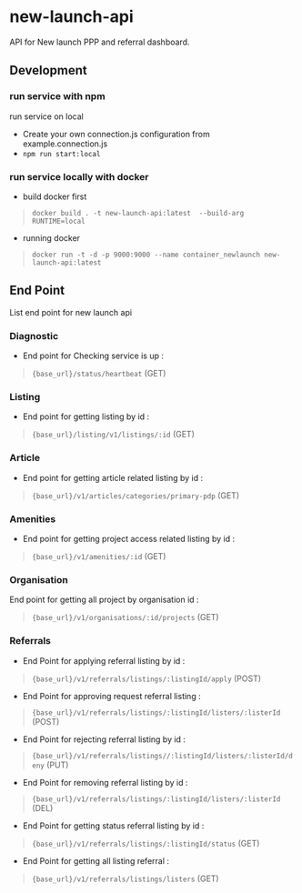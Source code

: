# new-launch-api

API for New launch PPP and referral dashboard.
## Development
### run service with npm
run service on local 
* Create your own connection.js configuration from example.connection.js
* `npm run start:local`

### run service locally with docker
* build docker first
> `docker build . -t new-launch-api:latest  --build-arg RUNTIME=local `

* running docker 
> `docker run -t -d -p 9000:9000 --name container_newlaunch new-launch-api:latest`


## End Point
List end point for new launch api

### Diagnostic
* End point for Checking service is up :
> `{base_url}/status/heartbeat` (GET)

### Listing
* End point for getting listing by id : 
> `{base_url}/listing/v1/listings/:id` (GET)

### Article
* End point for getting article related listing by id :
> `{base_url}/v1/articles/categories/primary-pdp` (GET)

### Amenities
* End point for getting project access related listing by id :
> `{base_url}/v1/amenities/:id` (GET)

### Organisation
End point for getting all project by organisation id :
> `{base_url}/v1/organisations/:id/projects` (GET)

### Referrals
* End Point for applying referral listing by id :
> `{base_url}/v1/referrals/listings/:listingId/apply` (POST)

* End Point for approving request referral listing  :
> `{base_url}/v1/referrals/listings/:listingId/listers/:listerId` (POST)

* End Point for rejecting referral listing by id :
> `{base_url}/v1/referrals/listings//:listingId/listers/:listerId/deny` (PUT)

* End Point for removing referral listing by id :
> `{base_url}/v1/referrals/listings/:listingId/listers/:listerId` (DEL)

* End Point for getting status referral listing by id :
> `{base_url}/v1/referrals/listings/:listingId/status` (GET)

* End Point for getting all listing referral :
> `{base_url}/v1/referrals/listings/listers` (GET)
